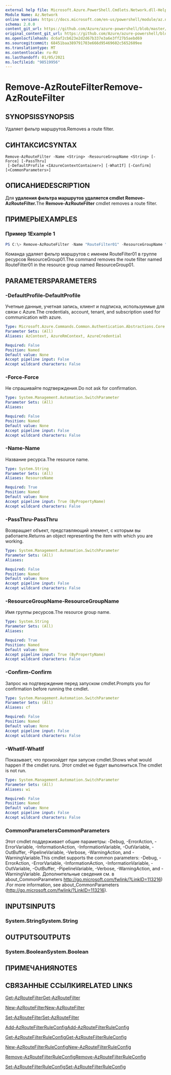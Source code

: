 ```yaml
---
external help file: Microsoft.Azure.PowerShell.Cmdlets.Network.dll-Help.xml
Module Name: Az.Network
online version: https://docs.microsoft.com/en-us/powershell/module/az.network/remove-azroutefilter
schema: 2.0.0
content_git_url: https://github.com/Azure/azure-powershell/blob/master/src/Network/Network/help/Remove-AzRouteFilter.md
original_content_git_url: https://github.com/Azure/azure-powershell/blob/master/src/Network/Network/help/Remove-AzRouteFilter.md
ms.openlocfilehash: dc6af2cb623e2d2d67b337e3a6e3ff27b5aebd69
ms.sourcegitcommit: 68451baa389791703e666d95469602c5652609ee
ms.translationtype: MT
ms.contentlocale: ru-RU
ms.lasthandoff: 01/05/2021
ms.locfileid: "98519956"
---
```

# <span data-ttu-id="2251e-101">Remove-AzRouteFilter</span><span class="sxs-lookup"><span data-stu-id="2251e-101">Remove-AzRouteFilter</span></span>

## <span data-ttu-id="2251e-102">SYNOPSIS</span><span class="sxs-lookup"><span data-stu-id="2251e-102">SYNOPSIS</span></span>
<span data-ttu-id="2251e-103">Удаляет фильтр маршрутов.</span><span class="sxs-lookup"><span data-stu-id="2251e-103">Removes a route filter.</span></span>

## <span data-ttu-id="2251e-104">СИНТАКСИС</span><span class="sxs-lookup"><span data-stu-id="2251e-104">SYNTAX</span></span>

```
Remove-AzRouteFilter -Name <String> -ResourceGroupName <String> [-Force] [-PassThru]
 [-DefaultProfile <IAzureContextContainer>] [-WhatIf] [-Confirm] [<CommonParameters>]
```

## <span data-ttu-id="2251e-105">ОПИСАНИЕ</span><span class="sxs-lookup"><span data-stu-id="2251e-105">DESCRIPTION</span></span>
<span data-ttu-id="2251e-106">Для **удаления фильтра маршрутов удаляется cmdlet Remove-AzRouteFilter.**</span><span class="sxs-lookup"><span data-stu-id="2251e-106">The **Remove-AzRouteFilter** cmdlet removes a route filter.</span></span>

## <span data-ttu-id="2251e-107">ПРИМЕРЫ</span><span class="sxs-lookup"><span data-stu-id="2251e-107">EXAMPLES</span></span>

### <span data-ttu-id="2251e-108">Пример 1</span><span class="sxs-lookup"><span data-stu-id="2251e-108">Example 1</span></span>
```powershell
PS C:\> Remove-AzRouteFilter -Name "RouteFilter01" -ResourceGroupName "ResourceGroup01"
```

<span data-ttu-id="2251e-109">Команда удаляет фильтр маршрутов с именем RouteFilter01 в группе ресурсов ResourceGroup01.</span><span class="sxs-lookup"><span data-stu-id="2251e-109">The command removes the route filter named RouteFilter01 in the resource group named ResourceGroup01.</span></span>

## <span data-ttu-id="2251e-110">PARAMETERS</span><span class="sxs-lookup"><span data-stu-id="2251e-110">PARAMETERS</span></span>

### <span data-ttu-id="2251e-111">-DefaultProfile</span><span class="sxs-lookup"><span data-stu-id="2251e-111">-DefaultProfile</span></span>
<span data-ttu-id="2251e-112">Учетные данные, учетная запись, клиент и подписка, используемые для связи с Azure.</span><span class="sxs-lookup"><span data-stu-id="2251e-112">The credentials, account, tenant, and subscription used for communication with azure.</span></span>

```yaml
Type: Microsoft.Azure.Commands.Common.Authentication.Abstractions.Core.IAzureContextContainer
Parameter Sets: (All)
Aliases: AzContext, AzureRmContext, AzureCredential

Required: False
Position: Named
Default value: None
Accept pipeline input: False
Accept wildcard characters: False
```

### <span data-ttu-id="2251e-113">-Force</span><span class="sxs-lookup"><span data-stu-id="2251e-113">-Force</span></span>
<span data-ttu-id="2251e-114">Не спрашивайте подтверждения.</span><span class="sxs-lookup"><span data-stu-id="2251e-114">Do not ask for confirmation.</span></span>

```yaml
Type: System.Management.Automation.SwitchParameter
Parameter Sets: (All)
Aliases:

Required: False
Position: Named
Default value: None
Accept pipeline input: False
Accept wildcard characters: False
```

### <span data-ttu-id="2251e-115">-Name</span><span class="sxs-lookup"><span data-stu-id="2251e-115">-Name</span></span>
<span data-ttu-id="2251e-116">Название ресурса.</span><span class="sxs-lookup"><span data-stu-id="2251e-116">The resource name.</span></span>

```yaml
Type: System.String
Parameter Sets: (All)
Aliases: ResourceName

Required: True
Position: Named
Default value: None
Accept pipeline input: True (ByPropertyName)
Accept wildcard characters: False
```

### <span data-ttu-id="2251e-117">-PassThru</span><span class="sxs-lookup"><span data-stu-id="2251e-117">-PassThru</span></span>
<span data-ttu-id="2251e-118">Возвращает объект, представляющий элемент, с которым вы работаете.</span><span class="sxs-lookup"><span data-stu-id="2251e-118">Returns an object representing the item with which you are working.</span></span>

```yaml
Type: System.Management.Automation.SwitchParameter
Parameter Sets: (All)
Aliases:

Required: False
Position: Named
Default value: None
Accept pipeline input: False
Accept wildcard characters: False
```

### <span data-ttu-id="2251e-119">-ResourceGroupName</span><span class="sxs-lookup"><span data-stu-id="2251e-119">-ResourceGroupName</span></span>
<span data-ttu-id="2251e-120">Имя группы ресурсов.</span><span class="sxs-lookup"><span data-stu-id="2251e-120">The resource group name.</span></span>

```yaml
Type: System.String
Parameter Sets: (All)
Aliases:

Required: True
Position: Named
Default value: None
Accept pipeline input: True (ByPropertyName)
Accept wildcard characters: False
```

### <span data-ttu-id="2251e-121">-Confirm</span><span class="sxs-lookup"><span data-stu-id="2251e-121">-Confirm</span></span>
<span data-ttu-id="2251e-122">Запрос на подтверждение перед запуском cmdlet.</span><span class="sxs-lookup"><span data-stu-id="2251e-122">Prompts you for confirmation before running the cmdlet.</span></span>

```yaml
Type: System.Management.Automation.SwitchParameter
Parameter Sets: (All)
Aliases: cf

Required: False
Position: Named
Default value: None
Accept pipeline input: False
Accept wildcard characters: False
```

### <span data-ttu-id="2251e-123">-WhatIf</span><span class="sxs-lookup"><span data-stu-id="2251e-123">-WhatIf</span></span>
<span data-ttu-id="2251e-124">Показывает, что произойдет при запуске cmdlet.</span><span class="sxs-lookup"><span data-stu-id="2251e-124">Shows what would happen if the cmdlet runs.</span></span>
<span data-ttu-id="2251e-125">Этот cmdlet не будет выполниться.</span><span class="sxs-lookup"><span data-stu-id="2251e-125">The cmdlet is not run.</span></span>

```yaml
Type: System.Management.Automation.SwitchParameter
Parameter Sets: (All)
Aliases: wi

Required: False
Position: Named
Default value: None
Accept pipeline input: False
Accept wildcard characters: False
```

### <span data-ttu-id="2251e-126">CommonParameters</span><span class="sxs-lookup"><span data-stu-id="2251e-126">CommonParameters</span></span>
<span data-ttu-id="2251e-127">Этот cmdlet поддерживает общие параметры: -Debug, -ErrorAction, -ErrorVariable, -InformationAction, -InformationVariable, -OutVariable, -OutBuffer, -PipelineVariable, -Verbose, -WarningAction, and -WarningVariable.</span><span class="sxs-lookup"><span data-stu-id="2251e-127">This cmdlet supports the common parameters: -Debug, -ErrorAction, -ErrorVariable, -InformationAction, -InformationVariable, -OutVariable, -OutBuffer, -PipelineVariable, -Verbose, -WarningAction, and -WarningVariable.</span></span> <span data-ttu-id="2251e-128">Дополнительные сведения см. в about_CommonParameters http://go.microsoft.com/fwlink/?LinkID=113216) .</span><span class="sxs-lookup"><span data-stu-id="2251e-128">For more information, see about_CommonParameters (http://go.microsoft.com/fwlink/?LinkID=113216).</span></span>

## <span data-ttu-id="2251e-129">INPUTS</span><span class="sxs-lookup"><span data-stu-id="2251e-129">INPUTS</span></span>

### <span data-ttu-id="2251e-130">System.String</span><span class="sxs-lookup"><span data-stu-id="2251e-130">System.String</span></span>

## <span data-ttu-id="2251e-131">OUTPUTS</span><span class="sxs-lookup"><span data-stu-id="2251e-131">OUTPUTS</span></span>

### <span data-ttu-id="2251e-132">System.Boolean</span><span class="sxs-lookup"><span data-stu-id="2251e-132">System.Boolean</span></span>

## <span data-ttu-id="2251e-133">ПРИМЕЧАНИЯ</span><span class="sxs-lookup"><span data-stu-id="2251e-133">NOTES</span></span>

## <span data-ttu-id="2251e-134">СВЯЗАННЫЕ ССЫЛКИ</span><span class="sxs-lookup"><span data-stu-id="2251e-134">RELATED LINKS</span></span>

[<span data-ttu-id="2251e-135">Get-AzRouteFilter</span><span class="sxs-lookup"><span data-stu-id="2251e-135">Get-AzRouteFilter</span></span>](./Get-AzRouteFilter.md)

[<span data-ttu-id="2251e-136">New-AzRouteFilter</span><span class="sxs-lookup"><span data-stu-id="2251e-136">New-AzRouteFilter</span></span>](./New-AzRouteFilter.md)

[<span data-ttu-id="2251e-137">Set-AzRouteFilter</span><span class="sxs-lookup"><span data-stu-id="2251e-137">Set-AzRouteFilter</span></span>](./Set-AzRouteFilter.md)

[<span data-ttu-id="2251e-138">Add-AzRouteFilterRuleConfig</span><span class="sxs-lookup"><span data-stu-id="2251e-138">Add-AzRouteFilterRuleConfig</span></span>](./Add-AzRouteFilterRuleConfig.md)

[<span data-ttu-id="2251e-139">Get-AzRouteFilterRuleConfig</span><span class="sxs-lookup"><span data-stu-id="2251e-139">Get-AzRouteFilterRuleConfig</span></span>](./Get-AzRouteFilterRuleConfig.md)

[<span data-ttu-id="2251e-140">New-AzRouteFilterRuleConfig</span><span class="sxs-lookup"><span data-stu-id="2251e-140">New-AzRouteFilterRuleConfig</span></span>](./New-AzRouteFilterRuleConfig.md)

[<span data-ttu-id="2251e-141">Remove-AzRouteFilterRuleConfig</span><span class="sxs-lookup"><span data-stu-id="2251e-141">Remove-AzRouteFilterRuleConfig</span></span>](./Remove-AzRouteFilterRuleConfig.md)

[<span data-ttu-id="2251e-142">Set-AzRouteFilterRuleConfig</span><span class="sxs-lookup"><span data-stu-id="2251e-142">Set-AzRouteFilterRuleConfig</span></span>](./Set-AzRouteFilterRuleConfig.md)
